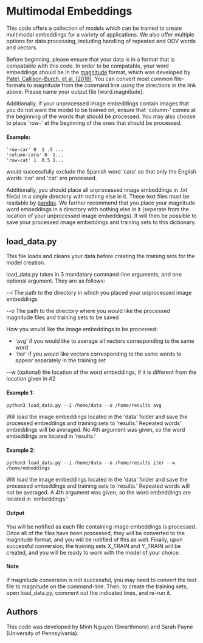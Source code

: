 # Multimodal Embeddings
This code offers a collection of models which can be trained to create multimodal embeddings for a variety of applications. We also offer multiple options for data processing, including handling of repeated and OOV words and vectors.

Before beginning, please ensure that your data is in a format that is compatable with this code. In order to be compatable, your word embeddings should be in the [magnitude](https://github.com/plasticityai/magnitude) format, which was developed by [Patel, Callison-Burch, et al. (2018)](https://www.cis.upenn.edu/~ccb/publications/magnitude-fast-efficient-vector-embeddings-in-python.pdf). You can convert most common file-formats to magnitude from the command line using the directions in the link above. Please name your output file [word.magnitude].

Additionally, if your unprocessed image embeddings contain images that you do not want the model to be trained on, ensure that 'column-' comes at the beginning of the words that should be processed. You may also choose to place 'row-' at the beginning of the ones that should be processed. 

#### Example:
```
'row-car' 0  1 .5 ...
'column-cara' 0  1...
'row-cat' 1  0.5 1...
```
would successfully exclude the Spanish word 'cara' so that only the English words 'car' and 'cat' are processed. 

Additionally, you should place all unprocessed image embeddings in .txt file(s) in a single directory with nothing else in it. These text files must be readable by [pandas](https://pandas.pydata.org/pandas-docs/stable/reference/api/pandas.read_csv.html). We further recommend that you place your magnitude word embeddings in a directory with nothing else in it (seperate from the location of your unprocessed image embeddings). It will then be possible to save your processed image embeddings and training sets to this dictionary.  

## load_data.py
This file loads and cleans your data before creating the training sets for the model creation. 

load_data.py takes in 3 mandatory command-line arguments, and one optional argument. They are as follows: 

--i The path to the directory in which you placed your unprocessed image embeddings

--o The path to the directory where you would like the processed magnitude files and training sets to be saved

How you would like the image embeddings to be processed:
* 'avg' if you would like to average all vectors corresponding to the same word
* 'iter' if you would like vectors corresponding to the same words to appear separately in the training set

--w (optional) the location of the word embeddings, if it is different from the location given in #2 

#### Example 1:
```
python3 load_data.py --i /home/data --o /home/results avg
```
Will load the image embeddings located in the 'data' folder and save the processed embeddings and training sets to 'results.' Repeated words' embeddings will be averaged. No 4th argument was given, so the word embeddings are located in 'results.'

#### Example 2: 

```
python3 load_data.py --i /home/data --o /home/results iter --w /home/embeddings
```
Will load the image embeddings located in the 'data' folder and save the processed embeddings and training sets to 'results.' Repeated words will not be averaged. A 4th argument was given, so the word embeddings are located in 'embeddings.'

#### Output
You will be notified as each file containing image embeddings is processed. Once all of the files have been processed, they will be converted to the magnitude format, and you will be notified of this as well. Finally, upon successful conversion, the training sets X_TRAIN and Y_TRAIN will be created, and you will be ready to work with the model of your choice.

#### Note
If magnitude conversion is not successful, you may need to convert the text file to magnitude on the command-line. Then, to create the training sets, open load_data.py, comment out the indicated lines, and re-run it. 

## Authors
This code was developed by Minh Nguyen (Swarthmore) and Sarah Payne (University of Pennsylvania).
